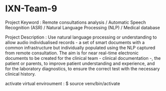 # IXN-Team-9

Project Keyword : Remote consultations analysis / Automatic Speech Recognition (ASR) / Natural Language Processing (NLP) / Medical database

Project Description : Use natural language processing or understanding to allow audio individualised records - a set of smart documents with a common infrastructure but individually populated using the NLP captured from remote consultation. The aim is for near real-time electronic documents to be created for the clinical team - clinical documentation -, the patient or parents, to improve patient understanding and experience, and for the laboratory diagnostics, to ensure the correct test with the necessary clinical history.

activate virtual enviroument : $ source venv/bin/activate
